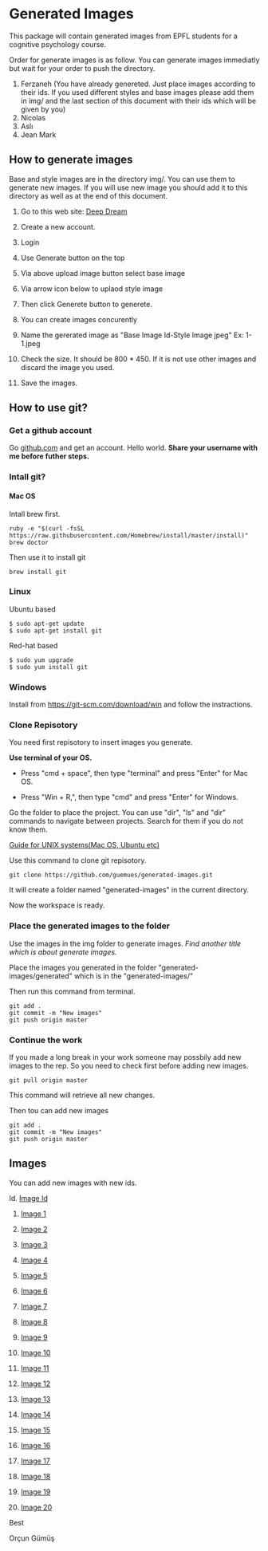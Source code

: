 # Generated Images

This package will contain generated images from EPFL students for a cognitive psychology course.

Order for generate images is as follow. You can generate images immediatly but wait for your order to push the directory.

1. Ferzaneh (You have already genereted. Just place images according to their ids. If you used different styles and base images please add them in img/ and the last section of this document with their ids which will be given by you)
2. Nicolas
3. Aslı
4. Jean Mark


## How to generate images

Base and style images are in the directory img/. You can use them to generate new images. If you will use new image you should add it to this directory as well as at the end of this document.

1. Go to this web site: [Deep Dream](https://deepdreamgenerator.com/)

2. Create a new account.

3. Login

5. Use Generate button on the top

6. Via above upload image button select base image

7. Via arrow icon below to uplaod style image

8. Then click Generete button to generete.

9. You can create images concurently

10. Name the gererated image as "Base Image Id-Style Image jpeg" Ex: 1-1.jpeg

11. Check the size. It should be 800 * 450. If it is not use other images and discard the image you used.

11. Save the images. 

## How to use git?

### Get a github account

Go [github.com](https://github.com/) and get an account. Hello world. 
**Share your username with me before futher steps.**

### Intall git?

#### Mac OS

Intall brew first.

```
ruby -e "$(curl -fsSL https://raw.githubusercontent.com/Homebrew/install/master/install)"
brew doctor
```

Then use it to install git

```
brew install git
```


### Linux
Ubuntu based

```
$ sudo apt-get update
$ sudo apt-get install git
```

Red-hat based

```
$ sudo yum upgrade
$ sudo yum install git
```
### Windows

Install from https://git-scm.com/download/win and follow the instractions.

### Clone Repisotory

You need first repisotory to insert images you generate.


**Use terminal of your OS.** 

* Press "cmd + space", then type "terminal" and press "Enter" for Mac OS.

* Press "Win + R,", then type "cmd" and press "Enter" for Windows.

Go the folder to place the project. You can use "dir", "ls" and "dir" commands to navigate between projects. Search for them if you do not know them.

[Guide for UNIX systems(Mac OS, Ubuntu etc)](https://en.wikibooks.org/wiki/Guide_to_Unix/Commands/File_System_Utilities)

Use this command to clone git repisotory.

```
git clone https://github.com/guemues/generated-images.git
```

It will create a folder named "generated-images" in the current directory. 

Now the workspace is ready.

### Place the generated images to the folder

Use the images in the img folder to generate images. *Find another title which is about generate images.*

Place the images you generated in the folder "generated-images/generated" which is in the "generated-images/"

Then run this command from terminal.

```
git add .
git commit -m "New images"
git push origin master
```

### Continue the work 

If you made a long break in your work someone may possbily add new images to the rep. So you need to check first before adding new images.

```
git pull origin master
```
This command will retrieve all new changes.

Then tou can add new images
```
git add .
git commit -m "New images"
git push origin master
```

## Images

You can add new images with new ids.

Id. [Image Id](link)

1. [Image 1](https://www.google.ch/imgres?imgurl=http%3A%2F%2Fcdn.pcwallart.com%2Fimages%2Fabstract-art-picasso-wallpaper-3.jpg&imgrefurl=http%3A%2F%2Fpcwallart.com%2Fabstract-art-picasso-wallpaper-3.html&docid=PiXPmgeYO4_MqM&tbnid=k7jFi6dHfwaPcM%3A&vet=10ahUKEwiwgNyMj8HXAhULM8AKHUhSCPUQMwjCASgBMAE..i&w=1937&h=2501&bih=776&biw=1439&q=picasso&ved=0ahUKEwiwgNyMj8HXAhULM8AKHUhSCPUQMwjCASgBMAE&iact=mrc&uact=8)

2. [Image 2](https://www.google.ch/imgres?imgurl=http%3A%2F%2Fwww.abs-art.com%2Fimages%2FWassily%2520Kandinsky%2520accent%2520en%2520rose.jpg&imgrefurl=http%3A%2F%2Fwww.abs-art.com%2Findex.php%3Fmain_page%3Dproduct_info%26products_id%3D13&docid=2EfkBW6m1-OEBM&tbnid=bhE2Qmcs2CLmXM%3A&vet=10ahUKEwj_t_31jsHXAhVJM5oKHUpaA9w4ZBAzCCcoJTAl..i&w=1000&h=1200&bih=776&biw=1439&q=kandinsky&ved=0ahUKEwj_t_31jsHXAhVJM5oKHUpaA9w4ZBAzCCcoJTAl&iact=mrc&uact=8)

3. [Image 3](https://www.google.ch/imgres?imgurl=https%3A%2F%2Fwww.reprodart.com%2Fkunst%2Fwassily_kandinsky%2Fthm_kandinsky-several-circles.jpg&imgrefurl=https%3A%2F%2Fwww.reprodart.com%2Fa%2Fwassily-kandinsky.html&docid=c5D4E0cRT2aC9M&tbnid=XohHdgHaodS48M%3A&vet=10ahUKEwi08M_pjsHXAhUrL8AKHXqbCIIQMwigAShYMFg..i&w=593&h=600&bih=776&biw=1439&q=kandinsky&ved=0ahUKEwi08M_pjsHXAhUrL8AKHXqbCIIQMwigAShYMFg&iact=mrc&uact=8)

4. [Image 4](https://www.google.ch/imgres?imgurl=https%3A%2F%2Forig00.deviantart.net%2F9324%2Ff%2F2013%2F152%2F2%2F5%2Flas_musas_de_kandinsky_by_thatcarelessfairy-d67h7bs.jpg&imgrefurl=https%3A%2F%2Fwww.deviantart.com%2Ftag%2Fkandinsky&docid=DApfjExhW7NFVM&tbnid=IVaa_6qKGMwI7M%3A&vet=10ahUKEwi08M_pjsHXAhUrL8AKHXqbCIIQMwhiKBowGg..i&w=2490&h=1754&bih=776&biw=1439&q=kandinsky&ved=0ahUKEwi08M_pjsHXAhUrL8AKHXqbCIIQMwhiKBowGg&iact=mrc&uact=8)

5. [Image 5](https://www.google.ch/imgres?imgurl=http%3A%2F%2Fwww.abs-art.com%2Fimages%2FWassily%2520Kandinsky%2520black%2520and%2520violet%2C%25201923.jpg&imgrefurl=http%3A%2F%2Fwww.abs-art.com%2Findex.php%3Fmain_page%3Dproduct_info%26products_id%3D22&docid=hnFp8wIUzCwguM&tbnid=rocZVCBI6Bp-gM%3A&vet=10ahUKEwi08M_pjsHXAhUrL8AKHXqbCIIQMwhNKA8wDw..i&w=1200&h=900&bih=776&biw=1439&q=kandinsky&ved=0ahUKEwi08M_pjsHXAhUrL8AKHXqbCIIQMwhNKA8wDw&iact=mrc&uact=8)

6. [Image 6](https://www.google.ch/imgres?imgurl=http%3A%2F%2Ffc05.deviantart.net%2Ffs44%2Fi%2F2009%2F081%2F0%2F1%2FKandinsky_Inspired_3_by_Artwyrd.jpg&imgrefurl=https%3A%2F%2Fwww.tes.com%2Flessons%2FUP6VNG9hOyHSFw%2Fwassily-kandinsky&docid=NpQut5pqZF3nFM&tbnid=SsRAQzBIy_3wMM%3A&vet=10ahUKEwi08M_pjsHXAhUrL8AKHXqbCIIQMwhOKBAwEA..i&w=900&h=923&bih=776&biw=1439&q=kandinsky&ved=0ahUKEwi08M_pjsHXAhUrL8AKHXqbCIIQMwhOKBAwEA&iact=mrc&uact=8)

7. [Image 7](https://www.google.ch/imgres?imgurl=http%3A%2F%2Fwww.theartstory.org%2Fimages20%2Fworks%2Fkandinsky_wassily_7.jpg&imgrefurl=http%3A%2F%2Fwww.theartstory.org%2Fartist-kandinsky-wassily.htm&docid=bu0PXmJ5vsa8DM&tbnid=0Dkv0n_vHN6d2M%3A&vet=10ahUKEwi08M_pjsHXAhUrL8AKHXqbCIIQMwhIKAowCg..i&w=392&h=400&bih=776&biw=1439&q=kandinsky&ved=0ahUKEwi08M_pjsHXAhUrL8AKHXqbCIIQMwhIKAowCg&iact=mrc&uact=8)

8. [Image 8](https://www.google.ch/imgres?imgurl=http%3A%2F%2Fd279m997dpfwgl.cloudfront.net%2Fwp%2F2017%2F04%2F0407_Matisse-Mimosa.jpg&imgrefurl=http%3A%2F%2Fwww.wbur.org%2Fartery%2F2017%2F04%2F08%2Fmatisse-in-the-studio&docid=bRCYvvY-WRNbgM&tbnid=wxGkOZUbSPe7xM%3A&vet=10ahUKEwjGw6PSjsHXAhUCAcAKHTI-Am0QMwhmKB4wHg..i&w=1111&h=1700&bih=776&biw=1439&q=matisse&ved=0ahUKEwjGw6PSjsHXAhUCAcAKHTI-Am0QMwhmKB4wHg&iact=mrc&uact=8)

9. [Image 9](https://www.google.ch/imgres?imgurl=http%3A%2F%2Fwww.tate.org.uk%2Fart%2Fimages%2Fwork%2FT%2FT00%2FT00540_10.jpg&imgrefurl=http%3A%2F%2Fwww.tate.org.uk%2Fart%2Fartists%2Fhenri-matisse-1593&docid=_YJhMWSUNaPMhM&tbnid=b3puDhauif6fJM%3A&vet=10ahUKEwjGw6PSjsHXAhUCAcAKHTI-Am0QMwhJKAswCw..i&w=1494&h=1536&bih=776&biw=1439&q=matisse&ved=0ahUKEwjGw6PSjsHXAhUCAcAKHTI-Am0QMwhJKAswCw&iact=mrc&uact=8)

10. [Image 10](https://www.google.ch/imgres?imgurl=https%3A%2F%2Fimages-na.ssl-images-amazon.com%2Fimages%2FI%2F81aQHYeFuTL.jpg&imgrefurl=https%3A%2F%2Fwww.amazon.ca%2FHenri-Matisse-Oasis%2Fdp%2F3863357264&docid=P_heA3K3j6ad6M&tbnid=GAp4J1bTPb4KQM%3A&vet=10ahUKEwjGw6PSjsHXAhUCAcAKHTI-Am0QMwhLKA0wDQ..i&w=1200&h=1544&bih=776&biw=1439&q=matisse&ved=0ahUKEwjGw6PSjsHXAhUCAcAKHTI-Am0QMwhLKA0wDQ&iact=mrc&uact=8)

11. [Image 11](https://www.google.ch/imgres?imgurl=https%3A%2F%2Fcdn.theculturetrip.com%2Fimages%2F56-3689838-9433423871-894e871f16-k.jpg&imgrefurl=https%3A%2F%2Ftheculturetrip.com%2Feurope%2Frussia%2Farticles%2Fthe-5-best-places-to-see-marc-chagall-s-art%2F&docid=Jj22QHo7qs9BiM&tbnid=JncP4WVyvKrxTM%3A&vet=10ahUKEwip_9qjjsHXAhWiKMAKHZqPC_g4ZBAzCGEoXDBc..i&w=668&h=445&bih=776&biw=1439&q=chagall&ved=0ahUKEwip_9qjjsHXAhWiKMAKHZqPC_g4ZBAzCGEoXDBc&iact=mrc&uact=8)

12. [Image 12](https://www.google.ch/imgres?imgurl=https%3A%2F%2Fupload.wikimedia.org%2Fwikipedia%2Fen%2Fa%2Fa1%2FMarc_Chagall%252C_1912%252C_still-life_%2528Nature_morte%2529%252C_oil_on_canvas%252C_private_collection.jpg&imgrefurl=https%3A%2F%2Fen.wikipedia.org%2Fwiki%2FMarc_Chagall&docid=aYIn-uf8nDc0sM&tbnid=lwRqHEReo3EbNM%3A&vet=10ahUKEwily5SZjsHXAhUoLcAKHU3qDnoQMwh7KDMwMw..i&w=849&h=711&bih=776&biw=1439&q=chagall&ved=0ahUKEwily5SZjsHXAhUoLcAKHU3qDnoQMwh7KDMwMw&iact=mrc&uact=8)

13. [Image 13](https://www.google.ch/imgres?imgurl=https%3A%2F%2Fupload.wikimedia.org%2Fwikipedia%2Fen%2F8%2F89%2FMarc_Chagall%252C_1912%252C_Calvary_%2528Golgotha%2529_Christus_gewidmet%252C_oil_on_canvas%252C_174.6_x_192.4_cm%252C_Museum_of_Modern_Art%252C_New_York.jpg&imgrefurl=https%3A%2F%2Fen.wikipedia.org%2Fwiki%2FMarc_Chagall&docid=aYIn-uf8nDc0sM&tbnid=cTVfrqdrMna6hM%3A&vet=10ahUKEwily5SZjsHXAhUoLcAKHU3qDnoQMwg_KAEwAQ..i&w=660&h=604&bih=776&biw=1439&q=chagall&ved=0ahUKEwily5SZjsHXAhUoLcAKHU3qDnoQMwg_KAEwAQ&iact=mrc&uact=8)

14. [Image 14](http://abduzeedo.com/sites/default/files/styles/home_cover/public/originals/4/4_2.png?itok=UPkC_wC1)

15. [Image 15](http://cultura.biografieonline.it/wp-content/uploads/2016/09/Improvvisazione-26-Improvisation-26-Kandinsky-1912-800x445.jpg)

16. [Image 16](https://www.ilquorum.it/wp-content/uploads/2014/12/kandinsky-2.jpg)

17. [Image 17](https://www.google.com/search?sa=G&hl=en-CH&q=mid+20th+century+art&tbm=isch&tbs=simg:CAQSlQEJmV9umUso0vAaiQELEKjU2AQaAggVDAsQsIynCBpiCmAIAxIonRGbEZoRmRGtHJ4RnBGzHqIR_1R-fKZ4phyTwIZo1oTWfNbo61zyUKRowpk_15rVU2SU6SJULLkLYpm6wVe6qiLlb_1iodKGJNr6TABmwaMueQYLhJKttEU_1DlVIAQMCxCOrv4IGgoKCAgBEgQHayiyDA&ved=0ahUKEwjk1eTG1sHZAhWP-6QKHWrDB7AQwg4IJigA&biw=1536&bih=710#imgrc=W4SkGnCol4oZvM:)

18. [Image 18](https://www.google.com/imgres?imgurl=https%3A%2F%2Fi.ytimg.com%2Fvi%2Fohs8caW8PHk%2Fmaxresdefault.jpg&imgrefurl=https%3A%2F%2Fwww.youtube.com%2Fwatch%3Fv%3Dohs8caW8PHk&docid=BTp5wueSAXWbHM&tbnid=adb_QtqdVc8YxM%3A&vet=10ahUKEwjuzIXf2MHZAhUMjqQKHaN3B9AQMwgpKAEwAQ..i&w=1280&h=720&hl=en-CH&bih=710&biw=1536&q=wassily%20kandinsky%20famous%20paintings&ved=0ahUKEwjuzIXf2MHZAhUMjqQKHaN3B9AQMwgpKAEwAQ&iact=mrc&uact=8#h=720&imgdii=YKfdg7Y-ipmAgM:&vet=10ahUKEwjuzIXf2MHZAhUMjqQKHaN3B9AQMwgpKAEwAQ..i&w=1280)

19. [Image 19](https://www.google.com/search?sa=G&hl=en-CH&q=kandinsky+mussorgsky+pictures+exhibition&tbm=isch&tbs=simg:CAQSlQEJ63yEUx7KoasaiQELEKjU2AQaAggVDAsQsIynCBpiCmAIAxIo7xbqFqUR7gu7HPAW6Rb6C_1EW_1AujKbkruCvXPLcroimEJIMkoCmKJxowRVe3YOwfWoxcFJHLk2W9V-mtHKr7z2rOIIwGEPVQeRbMz_1BsuCnMVJisvJ1C1A83IAQMCxCOrv4IGgoKCAgBEgQr5jknDA&ved=0ahUKEwjz5PbB2cHZAhXByqQKHXzUCOMQwg4IJigA&biw=1536&bih=710#imgrc=v26a2Hyf9fit0M:)

20.  [Image 20](https://www.google.com/search?sa=G&hl=en-CH&q=wassily+kandinsky+transverse+line&tbm=isch&tbs=simg:CAQSlQEJCed1g_1imNEIaiQELEKjU2AQaAggVDAsQsIynCBpiCmAIAxIo3hfzA-MJ3Qn8E_1QDrQr8Cc4eiRSfKfk3lCnkI9sknimvI_1AhhynkKRow-np50LtRTV5AbeVAxRmSGTPx2SeYhkApwiCQbalGATAWFAb-5A8irhOsm2FZbjkpIAQMCxCOrv4IGgoKCAgBEgRCytM6DA&ved=0ahUKEwix49zh2cHZAhXF-aQKHadPAMAQwg4IJigA&biw=1536&bih=710#imgrc=OIbl065N8s6A1M:)

Best

Orçun Gümüş
